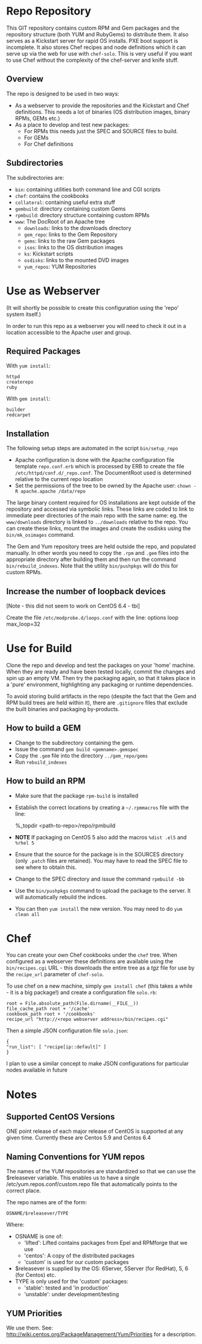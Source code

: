 Repo Repository
===============

This GIT repository contains custom RPM and Gem packages and the repository structure
(both YUM and RubyGems) to distribute them. It also serves as a Kickstart server for
rapid OS installs. PXE boot support is incomplete.
It also stores Chef recipes and node definitions which it can serve up via the web
for use with `chef-solo`. This is very useful if you want to use Chef without the 
complexity of the chef-server and knife stuff.

Overview
--------

The repo is designed to be used in two ways:

* As a webserver to provide the repositories and the Kickstart and Chef definitions. This needs
a lot of binaries (OS distribution images, binary RPMs, GEMs etc.)
* As a place to develop and test new packages: 
    * For RPMs this needs just the SPEC and SOURCE files to build.
    * For GEMs
    * For Chef definitions

Subdirectories
--------------
The subdirectories are:

* `bin`: containing utilities both command line and CGI scripts
* `chef`: contains the cookbooks
* `collateral`: containing useful extra stuff
* `gembuild`: directory containing custom Gems
* `rpmbuild`: directory structure containing custom RPMs
* `www`: The DocRoot of an Apache tree
    * `downloads`: links to the downloads directory
    * `gem_repo`: links to the Gem Repository
    * `gems`: links to the raw Gem packages
    * `isos`: links to the OS distribution images
    * `ks`: Kickstart scripts
    * `osdisks`: links to the mounted DVD images
    * `yum_repos`: YUM Repositories

Use as Webserver
================

(It will shortly be possible to create this configuration using the 'repo' system itself.)

In order to run this repo as a webserver you will need to check it out in a location accessible to the Apache user and group. 

Required Packages
-----------------
With `yum install`:

    httpd
    createrepo
    ruby

With `gem install`:

    builder
    redcarpet

Installation
------------
The following setup steps are automated in the script `bin/setup_repo`

* Apache configuration is done with the Apache configuration file template `repo.conf.erb` which
is processed by ERB to create the file `/etc/httpd/conf.d/_repo.conf`. The DocumentRoot used is 
determined relative to the current repo location
* Set the permissions of the tree to be owned by the Apache user: `chown -R apache.apache /data/repo`

The large binary content required for OS installations are kept outside of the repository and accessed
via symbolic links. These links are coded to link to immediate peer directories of the main repo with 
the same name: eg. the `www/downloads` directory is linked to `../downloads` relative to the repo.
You can create these links,  mount the images and create the osdisks using the `bin/mk_osimages` command.

The Gem and Yum repository trees are held outside the repo, and populated manually. In other words
you need to copy the `.rpm` and `.gem` files into the appropriate directory after building them and then
run the command `bin/rebuild_indexes`. Note that the utility `bin/pushpkgs` will do this for custom RPMs.

Increase the number of loopback devices
---------------------------------------

[Note - this did not seem to work on CentOS 6.4 - tbi]

Create the file `/etc/modprobe.d/loops.conf` with the line:
    options loop max_loop=32

Use for Build
=============
Clone the repo and develop and test the packages on your 'home' machine. When they are ready and have been tested locally, commit the changes and spin up an empty VM. Then try the packaging again, so that it takes place in a 'pure' environment, highlighting any packaging or runtime dependencies.

To avoid storing build artifacts in the repo (despite the fact that the Gem and RPM build trees are held within it), there are `.gitignore` files that exclude the built binaries and packaging by-products.

How to build a GEM
------------------
* Change to the subdirectory containing the gem.
* Issue the command `gem build <gemname>.gemspec`
* Copy the `.gem` file into the directory `../gem_repo/gems`
* Run `rebuild_indexes`

How to build an RPM
-------------------

* Make sure that the package `rpm-build` is installed
* Establish the correct locations by creating a `~/.rpmmacros` file with the line:

    %_topdir &lt;path-to-repo&gt;/repo/rpmbuild

* __NOTE__ If packaging on CentOS 5 also add the macros `%dist .el5` and `%rhel 5`
* Ensure that the source for the package is in the SOURCES directory (only `.patch` files are retained). You may have to read the SPEC file to see where to obtain this.
* Change to the SPEC directory and issue the command `rpmbuild -bb`
* Use the `bin/pushpkgs` command to upload the package to the server. It will automatically rebuild the indices.
* You can then `yum install` the new version. You may need to do `yum clean all`

Chef
====
You can create your own Chef cookbooks under the `chef` tree. When configured as a webserver these definitions are available using the `bin/recipes.cgi` URL - this downloads the entire tree as a _tgz_ file for use by the `recipe_url` parameter of `chef-solo`.

To use chef on a new machine, simply `gem install chef` (this takes a while - it is a big package!) and create a configuration file `solo.rb`:

    root = File.absolute_path(File.dirname(__FILE__))
    file_cache_path root + '/cache'
    cookbook_path root + '/cookbooks'
    recipe_url "http://<repo webserver address>/bin/recipes.cgi"

Then a simple JSON configuration file `solo.json`:

    {
	"run_list": [ "recipe[ip::default]" ]
    }

I plan to use a similar concept to make JSON configurations for particular nodes available in future

Notes
=====

Supported CentOS Versions
-------------------------

ONE point release of each major release of CentOS is supported at any given time.
Currently these are Centos 5.9 and Centos 6.4

Naming Conventions for YUM repos
--------------------------------

The names of the YUM repositories are standardized so that we can use the $releasever variable.
This enables us to have a single /etc/yum.repos.conf/custom.repo file that automatically
points to the correct place.

The repo names are of the form:

    OSNAME/$releasever/TYPE

Where:

* OSNAME is one of:
    * 'lifted': Lifted contains packages from Epel and RPMforge that we use
    * 'centos': A copy of the distributed packages
    * 'custom' is used for our custom packages
* $releasever is supplied by the OS: 6Server, 5Server (for RedHat), 5, 6 (for Centos) etc.
* TYPE is only used for the 'custom' packages:
    * 'stable': tested and 'in production'
    * 'unstable': under development/testing

YUM Priorities
--------------
We use them. See: http://wiki.centos.org/PackageManagement/Yum/Priorities for a description.
